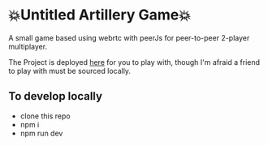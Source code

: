 # 💥Untitled Artillery Game💥
A small game based using webrtc with peerJs for peer-to-peer 2-player multiplayer.

The Project is deployed [here](https://alonbru.github.io/artillery-game/) for you to play with, though I'm afraid a friend to play with must be sourced locally.

## To develop locally
- clone this repo
- npm i
- npm run dev